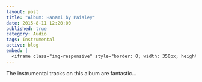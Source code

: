 ```yaml
---
layout: post
title: "Album: Hanami by Paisley"
date: 2015-8-11 12:20:00
published: true
category: Audio
tags: Instrumental
active: blog
embed: |
  <iframe class="img-responsive" style="border: 0; width: 350px; height: 786px;" src="https://bandcamp.com/EmbeddedPlayer/album=821882519/size=large/bgcol=ffffff/linkcol=de270f/transparent=true/" seamless><a href="http://blvntcmpny.bandcamp.com/album/hanami">Hanami by Paisley</a></iframe>
---
```


The instrumental tracks on this album are fantastic…
